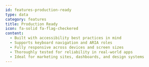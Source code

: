 ```yaml
---
id: features-production-ready
type: data
category: features
title: Production Ready
icon: fa-solid fa-flag-checkered
content:
  - Built with accessibility best practices in mind
  - Supports keyboard navigation and ARIA roles
  - Fully responsive across devices and screen sizes
  - Thoroughly tested for reliability in real-world apps
  - Ideal for marketing sites, dashboards, and design systems
---
```

